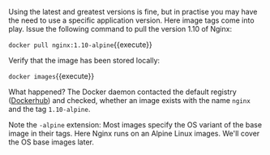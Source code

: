Using the latest and greatest versions is fine, but in practise you may have the need to use a specific application version. Here image tags come into play. 
Issue the following command to pull the version 1.10 of Nginx:

`docker pull nginx:1.10-alpine`{{execute}}

Verify that the image has been stored locally:

`docker images`{{execute}}

What happened? The Docker daemon contacted the default registry ([Dockerhub](https://hub.docker.com)) and checked, whether an image exists with the name `nginx` and the tag `1.10-alpine`.

Note the `-alpine` extension: Most images specify the OS variant of the base image in their tags. Here Nginx runs on an Alpine Linux images. We'll cover the OS base images later.